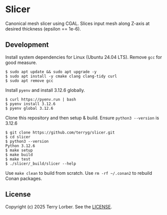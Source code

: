 # Slicer

Canonical mesh slicer using CGAL. Slices input mesh along Z-axis at
desired thickness (epsilon == 1e-6).

## Development

Install system dependencies for Linux (Ubuntu 24.04 LTS). Remove `gcc` for good measure.

```
$ sudo apt update && sudo apt upgrade -y
$ sudo apt install -y cmake clang clang-tidy curl
$ sudo apt remove gcc
```

Install `pyenv` and install 3.12.6 globally.

```
$ curl https://pyenv.run | bash
$ pyenv install 3.12.6
$ pyenv global 3.12.6
```
  
Clone this repository and then setup & build. Ensure `python3 --version` is 3.12.6

```
$ git clone https://github.com/terryg/slicer.git
$ cd slicer
$ python3 --version
Python 3.12.6
$ make setup
$ make build
$ make test
$ ./slicer/_build/slicer --help
```

Use `make clean` to build from scratch. Use `rm -rf ~/.conan2` to rebuild Conan packages.
  
## License

Copyright (c) 2025 Terry Lorber. See the [LICENSE](LICENSE).
